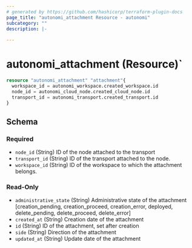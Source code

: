 ```yaml
---
# generated by https://github.com/hashicorp/terraform-plugin-docs
page_title: "autonomi_attachment Resource - autonomi"
subcategory: ""
description: |-
  
---
```


# autonomi_attachment (Resource)`

```terraform
resource "autonomi_attachment" "attachment"{
  workspace_id = autonomi_workspace.created_workspace.id
  node_id = autonomi_cloud_node.created_cloud_node.id
  transport_id = autonomi_transport.created_transport.id
}
```

<!-- schema generated by tfplugindocs -->
## Schema

### Required

- `node_id` (String) ID of the node attached to the transport
- `transport_id` (String) ID of the transport attached to the node.
- `workspace_id` (String) ID of the workspace to which the attachment belongs.

### Read-Only

- `administrative_state` (String) Administrative state of the attachment [creation_pending, creation_proceed,
creation_error, deployed, delete_pending, delete_proceed, delete_error]
- `created_at` (String) Creation date of the attachment
- `id` (String) ID of the attachment, set after creation
- `side` (String) Direction of the attachment
- `updated_at` (String) Update date of the attachment
